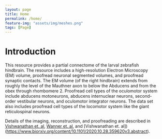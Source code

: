 ```yaml
---
layout: page
title: Home
permalink: /home/
feature-img: "assets/img/meshes.png"
tags: [Page]
---
```




# Introduction
This resource provides a partial connectome of the larval zebrafish hindbrain. The resource includes a high-resolution Electron Microscopy (EM) volume, proofread neuronal segmented volumes, and proofread synaptic contacts. The EM volume (of the right hindbrain) extends from roughly the level of the Mauthner axon to below the Abducens and from the obex through rhombomere 2. Proofread cell types of the oculomotor system include abducens motoneurons, abducens internuclear neurons, second-order vestibular neurons, and oculomotor integrator neurons. The data set also includes proofread cell types of the locomotor system like the giant reticulospinal neurons.   

Details of the imaging, reconstruction, and proofreading are described in [Vishwanathan et. al](https://www.sciencedirect.com/science/article/pii/S0960982217307303), [Wanner et. al](https://www.frontiersin.org/articles/10.3389/fncir.2018.00089/full), and [Vishwanathan et. al])(https://www.biorxiv.org/content/10.1101/2020.10.28.359620v3.abstract).

